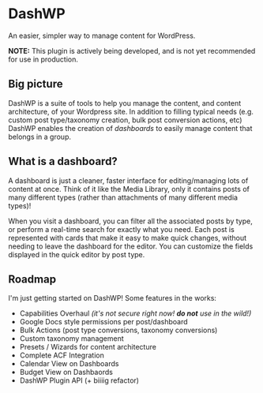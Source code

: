 # DashWP
An easier, simpler way to manage content for WordPress.

**NOTE:** This plugin is actively being developed, and is not yet recommended for use in production.

## Big picture

DashWP is a suite of tools to help you manage the content, and content architecture, of your Wordpress site. In addition to filling typical needs (e.g. custom post type/taxonomy creation, bulk post conversion actions, etc) DashWP enables the creation of *dashboards* to easily manage content that belongs in a group. 

## What is a dashboard?

A dashboard is just a cleaner, faster interface for editing/managing lots of content at once. Think of it like the Media Library, only it contains posts of many different types (rather than attachments of many different media types)! 

When you visit a dashboard, you can filter all the associated posts by type, or perform a real-time search for exactly what you need. Each post is represented with cards that make it easy to make quick changes, without needing to leave the dashboard for the editor. You can customize the fields displayed in the quick editor by post type.

## Roadmap 

I'm just getting started on DashWP! Some features in the works:

- Capabilities Overhaul *(it's not secure right now! **do not** use in the wild!)*
- Google Docs style permissions per post/dashboard
- Bulk Actions (post type conversions, taxonomy conversions)
- Custom taxonomy management
- Presets / Wizards for content architecture
- Complete ACF Integration
- Calendar View on Dashboards
- Budget View on Dashbaords
- DashWP Plugin API (+ biiiig refactor)